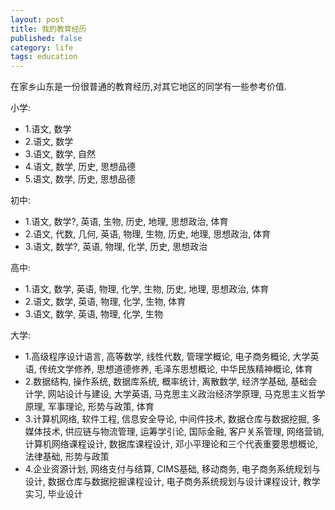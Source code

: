 ```yaml
---
layout: post
title: 我的教育经历
published: false
category: life
tags: education
---
```

在家乡山东是一份很普通的教育经历,对其它地区的同学有一些参考价值.

小学:

* 1.语文, 数学
* 2.语文, 数学
* 3.语文, 数学, 自然
* 4.语文, 数学, 历史, 思想品德
* 5.语文, 数学, 历史, 思想品德

初中:

* 1.语文, 数学?, 英语, 生物, 历史, 地理, 思想政治, 体育
* 2.语文, 代数, 几何, 英语, 物理, 生物, 历史, 地理, 思想政治, 体育
* 3.语文, 数学?, 英语, 物理, 化学, 历史, 思想政治

高中:

* 1.语文, 数学, 英语, 物理, 化学, 生物, 历史, 地理, 思想政治, 体育
* 2.语文, 数学, 英语, 物理, 化学, 生物, 体育
* 3.语文, 数学, 英语, 物理, 化学, 生物

大学:

* 1.高级程序设计语言, 高等数学, 线性代数, 管理学概论, 电子商务概论, 大学英语, 传统文学修养, 思想道德修养, 毛泽东思想概论, 中华民族精神概论, 体育
* 2.数据结构, 操作系统, 数据库系统, 概率统计, 离散数学, 经济学基础, 基础会计学, 网站设计与建设, 大学英语, 马克思主义政治经济学原理, 马克思主义哲学原理, 军事理论, 形势与政策, 体育
* 3.计算机网络, 软件工程, 信息安全导论, 中间件技术, 数据仓库与数据挖掘, 多媒体技术, 供应链与物流管理, 运筹学引论, 国际金融, 客户关系管理, 网络营销, 计算机网络课程设计, 数据库课程设计, 邓小平理论和三个代表重要思想概论, 法律基础, 形势与政策
* 4.企业资源计划, 网络支付与结算, CIMS基础, 移动商务, 电子商务系统规划与设计, 数据仓库与数据挖掘课程设计, 电子商务系统规划与设计课程设计, 教学实习, 毕业设计
